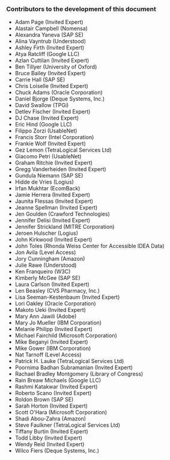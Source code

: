 ### Contributors to the development of this document

- Adam Page (Invited Expert)
- Alastair Campbell (Nomensa)
- Alexandra Yaneva (SAP SE)
- Alina Vayntrub (Understood)
- Ashley Firth (Invited Expert)
- Atya Ratcliff (Google LLC)
- Azlan Cuttilan (Invited Expert)
- Ben Tillyer (University of Oxford)
- Bruce Bailey (Invited Expert)
- Carrie Hall (SAP SE)
- Chris Loiselle (Invited Expert)
- Chuck Adams (Oracle Corporation)
- Daniel Bjorge (Deque Systems, Inc.)
- David Swallow (TPGi)
- Detlev Fischer (Invited Expert)
- DJ Chase (Invited Expert)
- Eric Hind (Google LLC)
- Filippo Zorzi (UsableNet)
- Francis Storr (Intel Corporation)
- Frankie Wolf (Invited Expert)
- Gez Lemon (TetraLogical Services Ltd)
- Giacomo Petri (UsableNet)
- Graham Ritchie (Invited Expert)
- Gregg Vanderheiden (Invited Expert)
- Gundula Niemann (SAP SE)
- Hidde de Vries (Logius)
- Irfan Mukhtar (EcomBack)
- Jamie Herrera (Invited Expert)
- Jaunita Flessas (Invited Expert)
- Jeanne Spellman (Invited Expert)
- Jen Goulden (Crawford Technologies)
- Jennifer Delisi (Invited Expert)
- Jennifer Strickland (MITRE Corporation)
- Jeroen Hulscher (Logius)
- John Kirkwood (Invited Expert)
- John Toles (Rhonda Weiss Center for Accessible IDEA Data)
- Jon Avila (Level Access)
- Jory Cunningham (Amazon)
- Julie Rawe (Understood)
- Ken Franqueiro (W3C)
- Kimberly McGee (SAP SE)
- Laura Carlson (Invited Expert)
- Len Beasley (CVS Pharmacy, Inc.)
- Lisa Seeman-Kestenbaum (Invited Expert)
- Lori Oakley (Oracle Corporation)
- Makoto Ueki (Invited Expert)
- Mary Ann Jawili (Adobe)
- Mary Jo Mueller (IBM Corporation)
- Melanie Philipp (Invited Expert)
- Michael Fairchild (Microsoft Corporation)
- Mike Beganyi (Invited Expert)
- Mike Gower (IBM Corporation)
- Nat Tarnoff (Level Access)
- Patrick H. Lauke (TetraLogical Services Ltd)
- Poornima Badhan Subramanian (Invited Expert)
- Rachael Bradley Montgomery (Library of Congress)
- Rain Breaw Michaels (Google LLC)
- Rashmi Katakwar (Invited Expert)
- Roberto Scano (Invited Expert)
- Roldon Brown (SAP SE)
- Sarah Horton (Invited Expert)
- Scott O'Hara (Microsoft Corporation)
- Shadi Abou-Zahra (Amazon)
- Steve Faulkner (TetraLogical Services Ltd)
- Tiffany Burtin (Invited Expert)
- Todd Libby (Invited Expert)
- Wendy Reid (Invited Expert)
- Wilco Fiers (Deque Systems, Inc.)